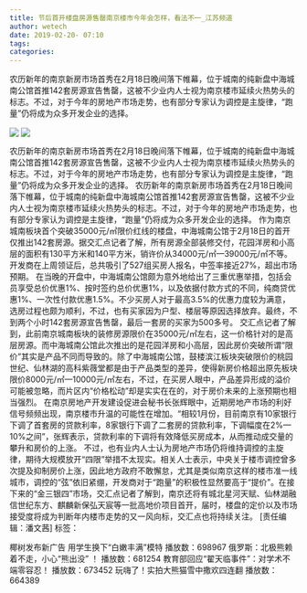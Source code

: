 ```yaml
---
title: 节后首开楼盘房源售罄南京楼市今年会怎样，看法不一_江苏频道
author: wetech
date: 2019-02-20- 07:10
tags: 
categories: 
---
```

农历新年的南京新房市场首秀在2月18日晚间落下帷幕，位于城南的纯新盘中海城南公馆首推142套房源宣告售罄，这被不少业内人士视为南京楼市延续火热势头的标志。不过，对于今年的房地产市场走势，也有部分专家认为调控是主旋律，“跑量”仍将成为众多开发企业的选择。
<!-- more -->
                
<img align="center" border="0" src="http://p2.ifengimg.com/a/2019_08/af820b7084b176c_size21_w400_h300.jpg" />
                
<img align="center" border="0" src="http://p2.ifengimg.com/a/2016/0810/204c433878d5cf9size1_w16_h16.png" />
                
            
农历新年的南京新房市场首秀在2月18日晚间落下帷幕，位于城南的纯新盘中海城南公馆首推142套房源宣告售罄，这被不少业内人士视为南京楼市延续火热势头的标志。不过，对于今年的房地产市场走势，也有部分专家认为调控是主旋律，“跑量”仍将成为众多开发企业的选择。
农历新年的南京新房市场首秀在2月18日晚间落下帷幕，位于城南的纯新盘中海城南公馆首推142套房源宣告售罄，这被不少业内人士视为南京楼市延续火热势头的标志。不过，对于今年的房地产市场走势，也有部分专家认为调控是主旋律，“跑量”仍将成为众多开发企业的选择。
作为南京城南板块首个突破35000元/㎡限价红线的楼盘，中海城南公馆于2月18日的首开仅推出142套房源。据交汇点记者了解，所有房源全部装修交付，花园洋房和小高层的面积有130平方米和140平方米，销许价从34000元/㎡—39000元/㎡不等。开发商在上周领证后，总共吸引了527组买房人报名，中签率接近27%，超出市场预期。
在当晚的开盘中，中海城南公馆颇为意外地给出了三重优惠举措，包括会员享受总价优惠1%、按时签约总价优惠1%，以及依据付款方式的不同，纯商贷优惠1%、一次性付款优惠1.5%。不少买房人对于最高3.5%的优惠力度较为满意，选房过程也颇为顺利，不过，也有买家因为户型、楼层等原因选择放弃。最终，不到两个小时142套房源宣告售罄，最后一套房的买家为500多号。
交汇点记者了解到，此前南京城南板块的装修房源限价在35000元/㎡左右，这一价格针对的是高层房源。而中海城南公馆此次推出的是花园洋房和小高层，因此房价突破所谓“限价”其实是产品不同而导致的。除了中海城南公馆，鼓楼滨江板块突破限价的桃园世纪、仙林湖的高科紫薇堂都是由于产品类型的差异，使得新房价格超出原先板块限价8000元/㎡—10000元/㎡左右，不过，在买房人眼中，产品差异形成的溢价可能被忽略，而片区内“价格松动”却是实实在在的，对于房价未来的上涨预期也相当强烈。
在南京房地产开发建设促进会秘书长张辉眼中，近期房地产市场的利好信号频频出现，南京楼市升温的可能性在增加。“相较1月份，目前南京有10家银行下调了首套房的贷款利率，8家银行下调了二套房的贷款利率，下调幅度在2%—10%之间”，张辉表示，贷款利率的下调将有效降低买房成本，从而推动成交量的攀升和房价的上涨。
不过，也有业内人士认为房地产市场仍将维持调控的主旋律，期待大规模放开“四限”举措不太现实。相关人士表示，中央关于楼市调控曾多次提及抑制房价上涨，因此地方政府不敢懈怠，尤其是类似南京这样的楼市准一线城市，调控的“弦”依旧紧绷，开发商对于“跑量”的积极性显然要高于“提价”。在接下来的“金三银四”市场，交汇点记者了解到，南京还将有城北星河天赋、仙林湖融信世纪东方、麒麟新保弘天宸等一批高地价项目首开，届时，楼盘的定价以及市场接受度将成为判断年内楼市走势的又一风向标，交汇点也将持续关注。
[责任编辑：潘文茜]
标签：
 
 
             
椰树发布新广告 用学生换下“白嫩丰满”模特
播放数：698967
俄罗斯：北极熊赖着不走，小心“熊出没” ！
播放数：681254
教育部回应“翟天临事件”：对学术不端零容忍！
播放数：673452
玩嗨了！实拍大熊猫雪中撒欢四连翻
播放数：664389
